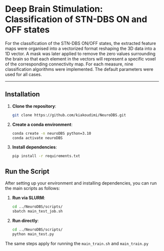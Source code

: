# Deep Brain Stimulation: Classification of STN-DBS ON and OFF states

For the classification of the STN-DBS ON/OFF states,
the extracted feature maps were organised into a vectorized format reshaping
the 3D data into a 1D vector.
A mask was later applied to remove the zero values surrounding the brain so
that each element in the vectors will represent a specific voxel of the
corresponding connectivity map.
For each measure, nine classification algorithms were implemented.
The default parameters were used for all cases.

---

## Installation

1. **Clone the repository**:

    ```bash
    git clone https://github.com/kiakoudimi/NeuroDBS.git
    ```

2. **Create a conda environment**:

    ```bash
    conda create -n neuroDBS python=3.10
    conda activate neuroDBS
    ```

3. **Install dependencies**:

    ```bash
    pip install -r requirements.txt
    ```

## Run the Script

After setting up your environment and installing dependencies, you can run the main scripts as follows:

1. **Run via SLURM**:

   ```bash
   cd ../NeuroDBS/scripts/
   sbatch main_test_job.sh
   ```

2. **Run directly**:

   ```bash
   cd ../NeuroDBS/scripts/
   python main_test.py
   ```

The same steps apply for running the `main_train.sh` and `main_train.py`
